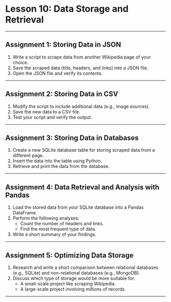# **Lesson 10: Data Storage and Retrieval**

---

## **Assignment 1: Storing Data in JSON**
1. Write a script to scrape data from another Wikipedia page of your choice.
2. Save the scraped data (title, headers, and links) into a JSON file.
3. Open the JSON file and verify its contents.

---

## **Assignment 2: Storing Data in CSV**
1. Modify the script to include additional data (e.g., image sources).
2. Save the new data to a CSV file.
3. Test your script and verify the output.

---

## **Assignment 3: Storing Data in Databases**
1. Create a new SQLite database table for storing scraped data from a different page.
2. Insert the data into the table using Python.
3. Retrieve and print the data from the database.

---

## **Assignment 4: Data Retrieval and Analysis with Pandas**
1. Load the stored data from your SQLite database into a Pandas DataFrame.
2. Perform the following analyses:
   - Count the number of headers and links.
   - Find the most frequent type of data.
3. Write a short summary of your findings.

---

## **Assignment 5: Optimizing Data Storage**
1. Research and write a short comparison between relational databases (e.g., SQLite) and non-relational databases (e.g., MongoDB).
2. Discuss which type of storage would be more suitable for:
   - A small-scale project like scraping Wikipedia.
   - A large-scale project involving millions of records.

---

